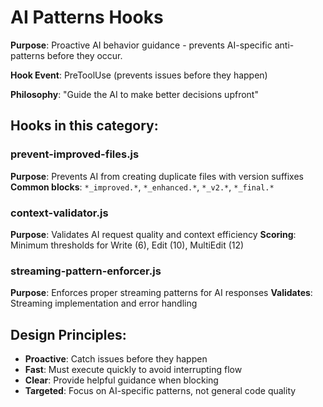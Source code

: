 # AI Patterns Hooks

**Purpose**: Proactive AI behavior guidance - prevents AI-specific anti-patterns before they occur.

**Hook Event**: PreToolUse (prevents issues before they happen)

**Philosophy**: "Guide the AI to make better decisions upfront"

## Hooks in this category:

### prevent-improved-files.js

**Purpose**: Prevents AI from creating duplicate files with version suffixes
**Common blocks**: `*_improved.*`, `*_enhanced.*`, `*_v2.*`, `*_final.*`

### context-validator.js

**Purpose**: Validates AI request quality and context efficiency
**Scoring**: Minimum thresholds for Write (6), Edit (10), MultiEdit (12)

### streaming-pattern-enforcer.js

**Purpose**: Enforces proper streaming patterns for AI responses
**Validates**: Streaming implementation and error handling

## Design Principles:

- **Proactive**: Catch issues before they happen
- **Fast**: Must execute quickly to avoid interrupting flow
- **Clear**: Provide helpful guidance when blocking
- **Targeted**: Focus on AI-specific patterns, not general code quality
